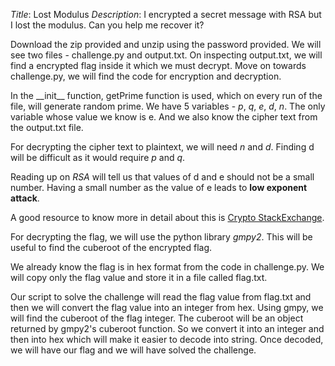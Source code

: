 _Title_: Lost Modulus
_Description_: I encrypted a secret message with RSA but I lost the modulus. Can you help me recover it?

Download the zip provided and unzip using the password provided.
We will see two files - challenge.py and output.txt.
On inspecting output.txt, we will find a encrypted flag inside it which we must decrypt.
Move on towards challenge.py, we will find the code for encryption and decryption.

In the \_\_init\_\_ function, getPrime function is used, which on every run of the file, will generate random prime.
We have 5 variables - _p_, _q_, _e_, _d_, _n_. The only variable whose value we know is e. And we also know the cipher text from the output.txt file.

For decrypting the cipher text to plaintext, we will need _n_ and _d_.
Finding d will be difficult as it would require _p_ and _q_.

Reading up on _RSA_ will tell us that values of d and e should not be a small number.
Having a small number as the value of e leads to **low exponent attack**.

A good resource to know more in detail about this is [Crypto StackExchange](https://crypto.stackexchange.com/questions/6713/low-public-exponent-attack-for-rsa).

For decrypting the flag, we will use the python library _gmpy2_. This will be useful to find the cuberoot of the encrypted flag.

We already know the flag is in hex format from the code in challenge.py. We will copy only the flag value and store it in a file called flag.txt.

Our script to solve the challenge will read the flag value from flag.txt and then we will convert the flag value into an integer from hex. Using gmpy, we will find the cuberoot of the flag integer. The cuberoot will be an object returned by gmpy2's cuberoot function. So we convert it into an integer and then into hex which will make it easier to decode into string. Once decoded, we will have our flag and we will have solved the challenge.